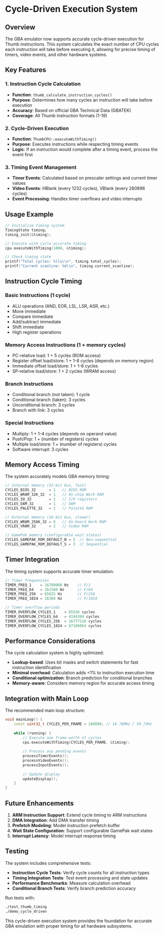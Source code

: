 # Cycle-Driven Execution System

## Overview

The GBA emulator now supports accurate cycle-driven execution for Thumb instructions. This system calculates the exact number of CPU cycles each instruction will take before executing it, allowing for precise timing of timers, video events, and other hardware systems.

## Key Features

### 1. Instruction Cycle Calculation
- **Function**: `thumb_calculate_instruction_cycles()`
- **Purpose**: Determines how many cycles an instruction will take before execution
- **Accuracy**: Based on official GBA Technical Data (GBATEK)
- **Coverage**: All Thumb instruction formats (1-19)

### 2. Cycle-Driven Execution
- **Function**: `ThumbCPU::executeWithTiming()`
- **Purpose**: Executes instructions while respecting timing events
- **Logic**: If an instruction would complete after a timing event, process the event first

### 3. Timing Event Management
- **Timer Events**: Calculated based on prescaler settings and current timer values
- **Video Events**: HBlank (every 1232 cycles), VBlank (every 280896 cycles)
- **Event Processing**: Handles timer overflows and video interrupts

## Usage Example

```cpp
// Initialize timing system
TimingState timing;
timing_init(&timing);

// Execute with cycle-accurate timing
cpu.executeWithTiming(1000, &timing);

// Check timing state
printf("Total cycles: %llu\\n", timing.total_cycles);
printf("Current scanline: %d\\n", timing.current_scanline);
```

## Instruction Cycle Timing

### Basic Instructions (1 cycle)
- ALU operations (AND, EOR, LSL, LSR, ASR, etc.)
- Move immediate
- Compare immediate
- Add/subtract immediate
- Shift immediate
- High register operations

### Memory Access Instructions (1 + memory cycles)
- PC-relative load: 1 + 5 cycles (ROM access)
- Register offset load/store: 1 + 1-6 cycles (depends on memory region)
- Immediate offset load/store: 1 + 1-6 cycles
- SP-relative load/store: 1 + 2 cycles (WRAM access)

### Branch Instructions
- Conditional branch (not taken): 1 cycle
- Conditional branch (taken): 3 cycles
- Unconditional branch: 3 cycles
- Branch with link: 3 cycles

### Special Instructions
- Multiply: 1 + 1-4 cycles (depends on operand value)
- Push/Pop: 1 + (number of registers) cycles
- Multiple load/store: 1 + (number of registers) cycles
- Software interrupt: 3 cycles

## Memory Access Timing

The system accurately models GBA memory timing:

```c
// Internal memory (32-bit bus, fast)
CYCLES_BIOS_32      = 1   // BIOS ROM
CYCLES_WRAM_32K_32  = 1   // On-chip Work RAM
CYCLES_IO_32        = 1   // I/O registers
CYCLES_OAM_32       = 1   // OAM
CYCLES_PALETTE_32   = 1   // Palette RAM

// External memory (16-bit bus, slower)
CYCLES_WRAM_256K_32 = 6   // On-board Work RAM
CYCLES_VRAM_32      = 2   // Video RAM

// GamePak memory (configurable wait states)
CYCLES_GAMEPAK_ROM_DEFAULT_N = 5  // Non-sequential
CYCLES_GAMEPAK_ROM_DEFAULT_S = 3  // Sequential
```

## Timer Integration

The timing system supports accurate timer emulation:

```c
// Timer frequencies
TIMER_FREQ_1    = 16780000 Hz    // F/1
TIMER_FREQ_64   = 262500 Hz      // F/64
TIMER_FREQ_256  = 65625 Hz       // F/256
TIMER_FREQ_1024 = 16384 Hz       // F/1024

// Timer overflow periods
TIMER_OVERFLOW_CYCLES_1    = 65536 cycles
TIMER_OVERFLOW_CYCLES_64   = 4194304 cycles
TIMER_OVERFLOW_CYCLES_256  = 16777216 cycles
TIMER_OVERFLOW_CYCLES_1024 = 67108864 cycles
```

## Performance Considerations

The cycle calculation system is highly optimized:

- **Lookup-based**: Uses bit masks and switch statements for fast instruction identification
- **Minimal overhead**: Calculation adds <1% to instruction execution time
- **Conditional optimization**: Branch prediction for conditional branches
- **Memory-aware**: Considers memory region for accurate access timing

## Integration with Main Loop

The recommended main loop structure:

```cpp
void mainLoop() {
    const uint32_t CYCLES_PER_FRAME = 280896; // 16.78MHz / 59.73Hz
    
    while (running) {
        // Execute one frame worth of cycles
        cpu.executeWithTiming(CYCLES_PER_FRAME, &timing);
        
        // Process any pending events
        processTimerEvents();
        processVideoEvents();
        processInputEvents();
        
        // Update display
        updateDisplay();
    }
}
```

## Future Enhancements

1. **ARM Instruction Support**: Extend cycle timing to ARM instructions
2. **DMA Integration**: Add DMA transfer timing
3. **Prefetch Modeling**: Model instruction prefetch buffer
4. **Wait State Configuration**: Support configurable GamePak wait states
5. **Interrupt Latency**: Model interrupt response timing

## Testing

The system includes comprehensive tests:

- **Instruction Cycle Tests**: Verify cycle counts for all instruction types
- **Timing Integration Tests**: Test event processing and state updates
- **Performance Benchmarks**: Measure calculation overhead
- **Conditional Branch Tests**: Verify branch prediction accuracy

Run tests with:
```bash
./test_thumb_timing
./demo_cycle_driven
```

This cycle-driven execution system provides the foundation for accurate GBA emulation with proper timing for all hardware subsystems.
